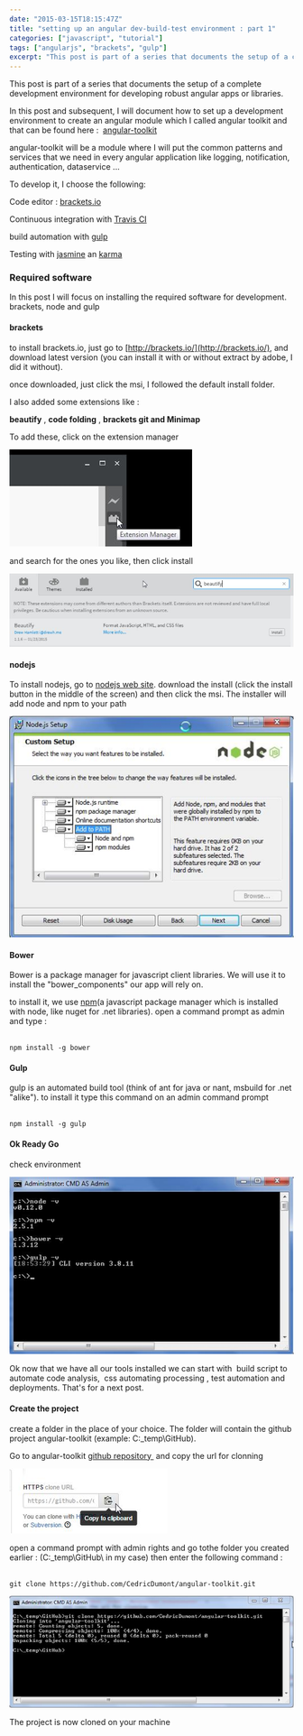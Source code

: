 ```yaml
---
date: "2015-03-15T18:15:47Z"
title: "setting up an angular dev-build-test environment : part 1"
categories: ["javascript", "tutorial"]
tags: ["angularjs", "brackets", "gulp"]
excerpt: "This post is part of a series that documents the setup of a complete development environment for de..."
---
```


This post is part of a series that documents the setup of a complete development environment for developing robust angular apps or libraries.

In this post and subsequent, I will document how to set up a development environment to create an angular module which I called angular toolkit and that can be found here :  [angular-toolkit](https://github.com/CedricDumont/angular-toolkit)

angular-toolkit will be a module where I will put the common patterns and services that we need in every angular application like logging, notification, authentication, dataservice ...

To develop it, I choose the following:

Code editor : [brackets.io](http://brackets.io/)

Continuous integration with [Travis CI](https://travis-ci.org/recent)

build automation with [gulp](http://gulpjs.com/)

Testing with [jasmine](http://jasmine.github.io/) an [karma](http://karma-runner.github.io/0.12/index.html)

### Required software

In this post I will focus on installing the required software for development. brackets, node and gulp

#### brackets

to install brackets.io, just go to [http://brackets.io/](http://brackets.io/), and download latest version (you can install it with or without extract by adobe, I did it without).

once downloaded, just click the msi, I followed the default install folder.

I also added some extensions like :

**beautify** , **code folding** , **brackets git and Minimap**

To add these, click on the extension manager

[![ScreenShot003](15-1.jpg?w=300)](15-1.jpg)

and search for the ones you like, then click install

[![ScreenShot004](15-2.jpg?w=700)](15-2.jpg)

#### nodejs

To install nodejs, go to [nodejs web site](https://nodejs.org/). download the install (click the install button in the middle of the screen) and then click the msi.
The installer will add node and npm to your path

[![ScreenShot001](15-3.jpg?w=300)](15-3.jpg)

#### Bower

Bower is a package manager for javascript client libraries. We will use it to install the "bower_components" our app will rely on.

to install it, we use [npm](https://www.npmjs.com/)(a javascript package manager which is installed with node, like nuget for .net libraries). open a command prompt as admin and type :

```

npm install -g bower
```

#### Gulp

gulp is an automated build tool (think of ant for java or nant, msbuild for .net "alike"). to install it type this command on an admin command prompt

```

npm install -g gulp
```

#### Ok Ready Go

check environment

[![ScreenShot002](15-4.jpg)](15-4.jpg)

Ok now that we have all our tools installed we can start with  build script to automate code analysis,  css automating processing , test automation and deployments. That's for a next post.

#### Create the project

create a folder in the place of your choice. The folder will contain the github project angular-toolkit (example: C:_temp\GitHub).

Go to angular-toolkit [github repository ](https://github.com/CedricDumont/angular-toolkit) and copy the url for clonning

[![ScreenShot006](15-5.jpg)](15-5.jpg)

open a command prompt with admin rights and go tothe folder you created earlier : (C:_temp\GitHub\ in my case) then enter the following command :

```

git clone https://github.com/CedricDumont/angular-toolkit.git
```

[![ScreenShot007](15-6.jpg)](15-6.jpg)

The project is now cloned on your machine